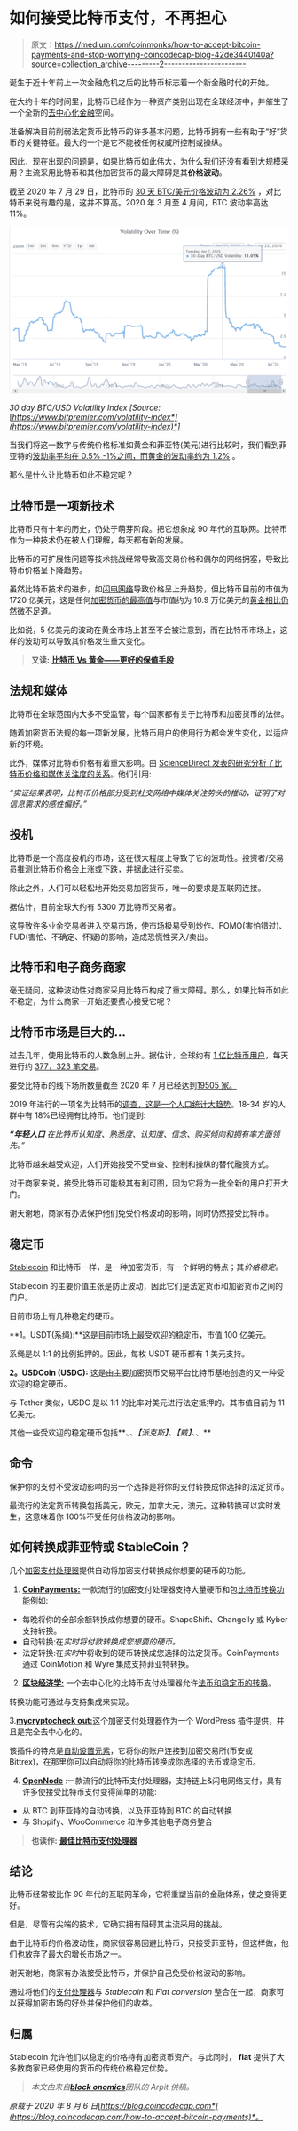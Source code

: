 # 如何接受比特币支付，不再担心

> 原文：<https://medium.com/coinmonks/how-to-accept-bitcoin-payments-and-stop-worrying-coincodecap-blog-42de3440f40a?source=collection_archive---------2----------------------->

诞生于近十年前上一次金融危机之后的比特币标志着一个新金融时代的开始。

在大约十年的时间里，比特币已经作为一种资产类别出现在全球经济中，并催生了一个全新的[去中心化金融](https://blog.coincodecap.com/the-ultimate-guide-to-defi-decentralized-finance)空间。

准备解决目前削弱法定货币比特币的许多基本问题，比特币拥有一些有助于“好”货币的关键特征。最大的一个是它不能被任何权威所控制或操纵。

因此，现在出现的问题是，如果比特币如此伟大，为什么我们还没有看到大规模采用？主流采用比特币和其他加密货币的最大障碍是其**价格波动**。

截至 2020 年 7 月 29 日，比特币的 [30 天 BTC/美元价格波动为 2.26%](https://www.bitpremier.com/volatility-index) ，对比特币来说有趣的是，这并不算高。2020 年 3 月至 4 月间，BTC 波动率高达 11%。

![](img/6120bc141cf2e9e807e7fcf7088091d0.png)

*30 day BTC/USD Volatility Index [Source:* [*https://www.bitpremier.com/volatility-index*](https://www.bitpremier.com/volatility-index)*]*

当我们将这一数字与传统价格标准如黄金和菲亚特(美元)进行比较时，我们看到菲亚特的[波动率平均在 0.5% -1%之间，而黄金的波动率约为 1.2%](https://www.buybitcoinworldwide.com/volatility-index/) 。

那么是什么让比特币如此不稳定呢？

## 比特币是一项新技术

比特币只有十年的历史，仍处于萌芽阶段。把它想象成 90 年代的互联网。比特币作为一种技术仍在被人们理解，每天都有新的发展。

比特币的可扩展性问题等技术挑战经常导致高交易价格和偶尔的网络拥塞，导致比特币价格呈下降趋势。

虽然比特币技术的进步，如[闪电网络](https://blog.coincodecap.com/an-overview-of-bitcoin-lightning-network)导致价格呈上升趋势，但比特币目前的市值为 1720 亿美元，这是任何[加密货币的最高值](https://blog.coincodecap.com/tag/crypto/)与市值约为 10.9 万亿美元的[黄金相比仍然微不足道](https://www.visualcapitalist.com/all-of-the-worlds-money-and-markets-in-one-visualization-2020/)。

比如说，5 亿美元的波动在黄金市场上甚至不会被注意到，而在比特币市场上，这样的波动可以导致其价格发生重大变化。

> **又读:** [**比特币 Vs 黄金——更好的保值手段**](https://blog.coincodecap.com/bitcoin-vs-gold-a-better-store-of-value)

## 法规和媒体

比特币在全球范围内大多不受监管，每个国家都有关于比特币和加密货币的法律。

随着加密货币法规的每一项新发展，比特币用户的使用行为都会发生变化，以适应新的环境。

此外，媒体对比特币价格有着重大影响。由 [ScienceDirect 发表的研究分析了比特币价格和媒体关注度的关系](https://www.sciencedirect.com/science/article/abs/pii/S1544612319300558?via%3Dihub)。他们引用:

*“实证结果表明，比特币价格部分受到社交网络中媒体关注势头的推动，证明了对信息需求的感性偏好。”*

## 投机

比特币是一个高度投机的市场，这在很大程度上导致了它的波动性。投资者/交易员推测比特币价格会上涨或下跌，并据此进行买卖。

除此之外，人们可以轻松地开始交易加密货币，唯一的要求是互联网连接。

据估计，目前全球大约有 5300 万比特币交易者。

这导致许多业余交易者进入交易市场，使市场极易受到炒作、FOMO(害怕错过)、FUD(害怕、不确定、怀疑)的影响，造成恐慌性买入/卖出。

## 比特币和电子商务商家

毫无疑问，这种波动性对商家采用比特币构成了重大障碍。那么，如果比特币如此不稳定，为什么商家一开始还要费心接受它呢？

## 比特币市场是巨大的…

过去几年，使用比特币的人数急剧上升。据估计，全球约有 [1 亿比特币用户](https://www.buybitcoinworldwide.com/how-many-bitcoin-users/)，每天进行约 [377，323 笔交易](https://www.blockchain.com/charts)。

接受比特币的线下场所数量截至 2020 年 7 月已经达到[19505 家。](https://coinmap.org/view/#/world/15.62303683/-4.57031250/2)

2019 年进行的一项名为比特币的[调查，这是一个人口统计大趋势](/blockchain-capital-blog/bitcoin-is-a-demographic-mega-trend-data-analysis-160d2f7731e5)。18-34 岁的人群中有 18%已经拥有比特币。他们提到:

***“年轻人口*** *在比特币认知度、熟悉度、认知度、信念、购买倾向和拥有率方面领先。”*

比特币越来越受欢迎，人们开始接受不受审查、控制和操纵的替代融资方式。

对于商家来说，接受比特币可能极其有利可图，因为它将为一批全新的用户打开大门。

谢天谢地，商家有办法保护他们免受价格波动的影响，同时仍然接受比特币。

## 稳定币

[Stablecoin](https://blog.coincodecap.com/stablecoins-a-simple-overview) 和比特币一样，是一种加密货币，有一个鲜明的特点；其*价格稳定。*

Stablecoin 的主要价值主张是防止波动，因此它们是法定货币和加密货币之间的门户。

目前市场上有几种稳定的硬币。

**1。USDT(系绳):**这是目前市场上最受欢迎的稳定币，市值 100 亿美元。

系绳是以 1:1 的比例抵押的。因此，每枚 USDT 硬币都有 1 美元支持。

**2。USDCoin (USDC):** 这是由主要加密货币交易平台比特币基地创造的又一种受欢迎的稳定硬币。

与 Tether 类似，USDC 是以 1:1 的比率对美元进行法定抵押的。其市值目前为 11 亿美元。

其他一些受欢迎的稳定硬币包括**、*、【派克斯】、【戴】、*、**

## 命令

保护你的支付不受波动影响的另一个选择是将你的支付转换成你选择的法定货币。

最流行的法定货币转换包括美元，欧元，加拿大元，澳元。这种转换可以实时发生，这意味着你 100%不受任何价格波动的影响。

## 如何转换成菲亚特或 StableCoin？

几个[加密支付处理器](https://coincodecap.com/category/payment)提供自动将加密支付转换成你想要的硬币的功能。

1. [**CoinPayments:**](https://www.coinpayments.net/) 一款流行的加密支付处理器支持大量硬币和包[比特币转换功能](https://blog.coinpayments.net/tutorials/integrating-coinpayments-step-3-additional-features)例如:

*   每晚将你的全部余额转换成你想要的硬币。ShapeShift、Changelly 或 Kyber 支持转换。
*   自动转换:在*实时将付款转换成您想要的硬币。*
*   法定转换:在*实时*中将收到的硬币转换成您选择的法定货币。CoinPayments 通过 CoinMotion 和 Wyre 集成支持菲亚特转换。

2. [**区块经济学:**](https://www.blockonomics.co/merchants?ref=4Ac9WFLXFMSJHfr6F8LatTsoQnMi5zCDntPx) 一个去中心化的比特币支付处理器允许[法币和稳定币的转换](https://blockonomics.freshdesk.com/support/solutions/articles/33000245978-blockonomics-fiat-conversion-guide)。

转换功能可通过与支持集成来实现。

3.[**mycryptocheck out:**](https://mycryptocheckout.com/)这个加密支付处理器作为一个 WordPress 插件提供，并且是完全去中心化的。

该插件的特点是[自动设置元素](https://mycryptocheckout.com/doc/autosettlements/)，它将你的账户连接到加密交易所(币安或 Bittrex)，在那里你可以自动将你的比特币转换成你选择的法币或稳定币。

4. [**OpenNode**](https://www.opennode.com/?utm_source=coincodecap) :一款流行的比特币支付处理器，支持链上&闪电网络支付，具有许多使接受比特币支付变得简单的功能:

*   从 BTC 到菲亚特的自动转换，以及菲亚特到 BTC 的自动转换
*   与 Shopify、WooCommerce 和许多其他电子商务整合

> **也读作:** [**最佳比特币支付处理器**](https://blog.coincodecap.com/best-bitcoin-payment-processors)

## 结论

比特币经常被比作 90 年代的互联网革命，它将重塑当前的金融体系，使之变得更好。

但是，尽管有尖端的技术，它确实拥有阻碍其主流采用的挑战。

由于比特币的价格波动性，商家很容易回避比特币，只接受菲亚特，但这样做，他们也放弃了最大的增长市场之一。

谢天谢地，商家有办法接受比特币，并保护自己免受价格波动的影响。

通过将他们的[支付处理器](https://coincodecap.com/category/payment)与 *Stablecoin* 和 *Fiat conversion* 整合在一起，商家可以获得加密市场的好处并保护他们的收益。

## **归属**

Stablecoin 允许他们以稳定的价格持有加密货币资产。与此同时， **fiat** 提供了大多数商家已经使用的货币的传统价格稳定优势。

> *本文由来自*[***block onomics***](https://www.blockonomics.co/merchants?ref=4Ac9WFLXFMSJHfr6F8LatTsoQnMi5zCDntPx)*团队的 Arpit 供稿。*

*原载于 2020 年 8 月 6 日*[*https://blog.coincodecap.com*](https://blog.coincodecap.com/how-to-accept-bitcoin-payments)*。*